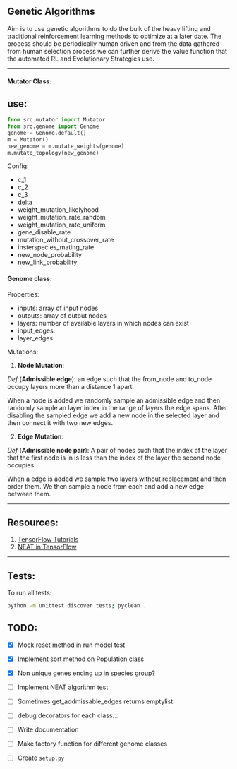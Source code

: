 ## Genetic Algorithms

Aim is to use genetic algorithms to do the bulk of the heavy lifting and traditional reinforcement learning methods to optimize at a later date. The process should be periodically human driven and from the data gathered from human selection process we can further derive the value function that the automated RL and Evolutionary Strategies use.

___

#### Mutator Class:

## use:

```py
from src.mutator import Mutator
from src.genome import Genome
genome = Genome.default()
m = Mutator()
new_genome = m.mutate_weights(genome)
m.mutate_topology(new_genome)
```

Config:
- c_1
- c_2
- c_3
- delta
- weight_mutation_likelyhood
- weight_mutation_rate_random
- weight_mutation_rate_uniform
- gene_disable_rate
- mutation_without_crossover_rate
- insterspecies_mating_rate
- new_node_probability
- new_link_probability

#### Genome class:

Properties:
- inputs: array of input nodes
- outputs: array of output nodes
- layers: number of available layers in which nodes can exist
- input_edges:
- layer_edges

Mutations:

1. **Node Mutation**:

  *Def* (**Admissible edge**): an edge such that the from_node and to_node occupy layers more than a distance 1 apart.

  When a node is added we randomly sample an admissible edge and then randomly sample an layer index in the range of layers the edge spans. After disabling the sampled edge we add a new node in the selected layer and then connect it with two new edges.

2. **Edge Mutation**:

  *Def* (**Admissible node pair**): A pair of nodes such that the index of the layer that the first node is in is less than the index of the layer the second node occupies.

  When a edge is added we sample two layers without replacement and then order them. We then sample a node from each and add a new edge between them.

___

## Resources:

1. [TensorFlow Tutorials](https://www.tensorflow.org/guide/intro_to_graphs)
2. [NEAT in TensorFlow](https://github.com/crisbodnar/TensorFlow-NEAT/blob/master/tf_neat/adaptive_net.py)

___

## Tests:

To run all tests:

```sh
python -m unittest discover tests; pyclean .
```

## TODO:

- [x] Mock reset method in run model test
- [x] Implement sort method on Population class
- [x] Non unique genes ending up in species group?
- [ ] Implement NEAT algorithm test
- [ ] Sometimes get_addmissable_edges returns emptylist.
- [ ] debug decorators for each class...

- [ ] Write documentation
- [ ] Make factory function for different genome classes
- [ ] Create `setup.py`
